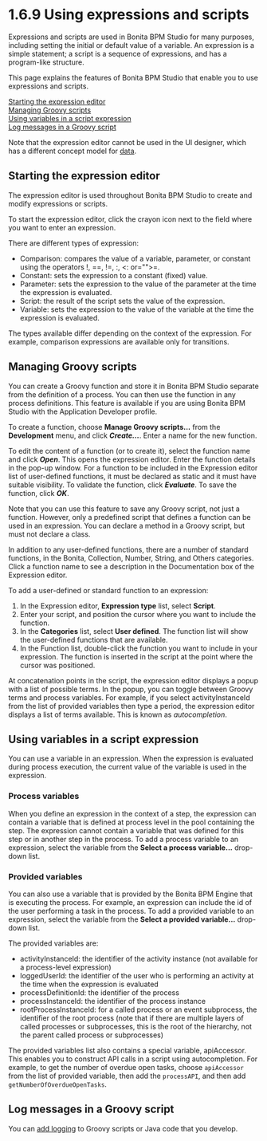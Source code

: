 # 1.6.9 Using expressions and scripts
Expressions and scripts are used in Bonita BPM Studio for many purposes, including setting the initial or default value of a
variable. An expression is a simple statement; a script is a sequence of expressions, and has a program-like structure. 

This page explains the features of Bonita BPM Studio that enable you to use expressions and scripts.

[Starting the expression editor](#L142)  
[Managing Groovy scripts](#L101)  
[Using variables in a script expression](#L99)  
[Log messages in a Groovy script](#logging)

Note that the expression editor cannot be used in the UI designer, which has a different concept model for [data](variables.md).

## Starting the expression editor

The expression editor is used throughout Bonita BPM Studio to create and modify
expressions or scripts.

To start the expression editor, click the crayon icon next to the field
where you want to enter an expression. 

There are different types of expression:

* Comparison: compares the value of a variable, parameter, or constant using the operators !, ==, !=, :, <: or=""\>=.
* Constant: sets the expression to a constant (fixed) value.
* Parameter: sets the expression to the value of the parameter at the time the expression is evaluated.
* Script: the result of the script sets the value of the expression.
* Variable: sets the expression to the value of the variable at the time the expression is evaluated.

The types available differ depending on the context of the expression. For example, comparison expressions are available only for transitions.

## Managing Groovy scripts

You can create a Groovy function and store it in Bonita BPM Studio separate from
the definition of a process. You can then use the function in any process
definitions. This feature is available if you are using Bonita BPM Studio with the
Application Developer profile.

To create a function, choose **Manage Groovy scripts...** from
the **Development** menu, and click
_**Create...**_. Enter a name for the new function. 

To edit the content of a function (or to create it), select the function name
and click **_Open_**. This opens the expression editor.
Enter the function details in the pop-up window. 
For a function to be included in the Expression editor list of user-defined functions, it must be declared as static and it must have suitable visibility.
To validate the function, click
_**Evaluate**_. To save the function, click
_**OK**_. 

Note that you can use this feature to save any Groovy 
script, not just a function. However, only a predefined script that defines a function
can be used in an expression. You can declare a method in a Groovy script, but must not declare a class.

In addition to any user-defined functions, there are a number of standard functions, in the Bonita, 
Collection, Number, String, and Others categories. Click a function name to see a description in the 
Documentation box of the Expression editor.

To add a user-defined or standard function to an expression:

1. In the Expression editor, **Expression type** list, select **Script**.
2. Enter your script, and position the cursor where you want to include the function.
3. In the **Categories** list, select **User defined**. The function list will show the user-defined functions that
are available.
4. In the Function list, double-click the function you want to include in your expression. The function is inserted in the script
at the point where the cursor was positioned.

At concatenation points in the script, the expression editor displays a popup with a list of possible terms. In the popup, you can toggle between Groovy terms and process variables. 
For example, if you select activityInstanceId from the list of provided variables then type a period, the expression editor displays a list of terms available. This is known as _autocompletion_.

## Using variables in a script expression

You can use a variable in an expression. When the expression is evaluated
during process execution, the current value of the variable is used in the
expression.

### Process variables

When you define an expression in the context of a step, the expression can
contain a variable that is defined at process level in the pool 
containing the step. The expression cannot contain a variable that was defined
for this step or in another step in the process. To add a
process variable to an expression, select the variable from the **Select
a process variable...** drop-down list. 

### Provided variables

You can also use a variable that is provided by the Bonita BPM Engine that is
executing the process. For example, an expression can include the id of the
user performing a task in the process. To add a provided variable to an
expression, select the variable from the **Select a provided
variable...** drop-down list.

The provided variables are:

* activityInstanceId: the identifier of the activity instance (not available for a process-level expression)
* loggedUserId: the identifier of the user who is performing an activity at the time when the expression is evaluated
* processDefinitionId: the identifier of the process
* processInstanceId: the identifier of the process instance
* rootProcessInstanceId: for a called process or an event subprocess, the identifier of the root process (note that if there 
are multiple layers of called processes or subprocesses, this is the root of the hierarchy, not the parent called process or subprocesses)

The provided variables list also contains a special variable, apiAccessor. This enables you to construct API calls in a script using autocompletion. 
For example, to get the number of overdue open tasks, choose `apiAccessor` from the list of provided variable, then add the `processAPI`, and then add `getNumberOfOverdueOpenTasks`.

## Log messages in a Groovy script

You can [add logging](logging.md#your_log) to Groovy scripts or Java code that you develop.